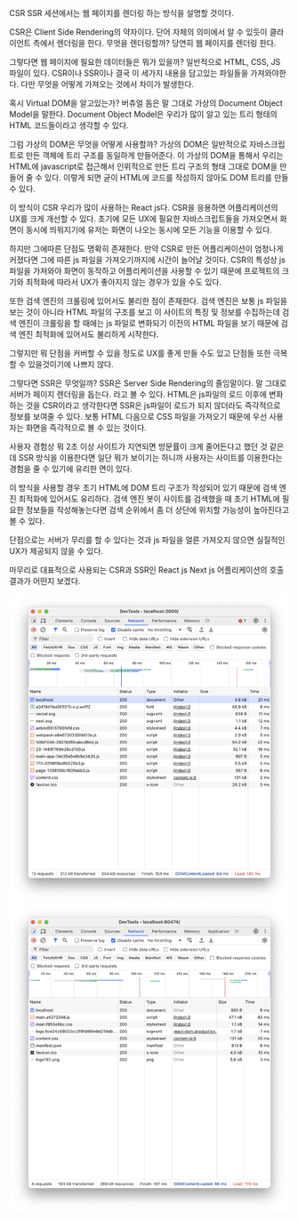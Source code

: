 CSR SSR 세션에서는 웹 페이지를 렌더링 하는 방식을 설명할 것이다.

CSR은 Client Side Rendering의 약자이다.
단어 자체의 의미에서 알 수 있듯이 클라이언트 측에서 렌더링을 한다.
무엇을 렌더링할까?
당연히 웹 페이지를 렌더링 한다.

그렇다면 웹 페이지에 필요한 데이터들은 뭐가 있을까?
일반적으로 HTML, CSS, JS 파일이 있다. CSR이나 SSR이나 결국 이 세가지 내용을 담고있는 파일들을 가져와야한다.
다만 무엇을 어떻게 가져오는 것에서 차이가 발생한다.

혹시 Virtual DOM을 알고있는가?
버츄얼 돔은 말 그대로 가상의 Document Object Model을 말한다.
Document Object Model은 우리가 많이 알고 있는 트리 형태의 HTML 코드들이라고 생각할 수 있다.

그럼 가상의 DOM은 무엇을 어떻게 사용할까?
가상의 DOM은 일반적으로 자바스크립트로 만든 객체에 트리 구조를 동일하게 만들어준다.
이 가상의 DOM을 통해서 우리는 HTML에 javascript로 접근해서 인위적으로 만든 트리 구조의 형태 그대로 DOM을 만들어 줄 수 있다.
이렇게 되면 굳이 HTML에 코드를 작성하지 않아도 DOM 트리를 만들 수 있다.

이 방식이 CSR 우리가 많이 사용하는 React js다.
CSR을 응용하면 어플리케이션의 UX를 크게 개선할 수 있다. 초기에 모든 UX에 필요한
자바스크립트들을 가져오면서 화면이 동시에 띄워지기에 유저는 화면이 나오는 동시에
모든 기능을 이용할 수 있다.

하지만 그에따른 단점도 명확히 존재한다.
만약 CSR로 만든 어플리케이션이 엄청나게 커졌다면 그에 따른 js 파일을 가져오기까지에 시간이 늘어날 것이다.
CSR의 특성상 js 파일을 가져와야 화면이 동작하고 어플리케이션을 사용할 수 있기 때문에
프로젝트의 크기와 최적화에 따라서 UX가 좋아지지 않는 경우가 있을 수도 있다.

또한 검색 엔진의 크롤링에 있어서도 불리한 점이 존재한다.
검색 엔진은 보통 js 파일을 보는 것이 아니라 HTML 파일의 구조를 보고 이 사이트의 특징 및 정보를 수집하는데
검색 엔진이 크롤링을 할 때에는 js 파일로 변화되기 이전의 HTML 파일을 보기 때문에 검색 엔진 최적화에 있어서도 불리하게 시작한다.

그렇지만 뭐 단점을 커버할 수 있을 정도로 UX를 좋게 만들 수도 있고 단점들 또한 극복할 수 있을것이기에 나쁘지 않다.

그렇다면 SSR은 무엇일까?
SSR은 Server Side Rendering의 줄임말이다. 말 그대로 서버가 페이지 렌더링을 돕는다. 라고 볼 수 있다.
HTML은 js파일의 로드 이후에 변화하는 것을 CSR이라고 생각한다면 SSR은 js파일이 로드가 되지 않더라도 즉각적으로 정보를 보여줄 수 있다. 보통 HTML 다음으로 CSS 파일을 가져오기 때문에 우선 사용자는 화면을 즉각적으로 볼 수 있는 것이다.

사용자 경험상 뭐 2초 이상 사이트가 지연되면 방문률이 크게 줄어든다고 했던 것 같은데 SSR 방식을 이용한다면
일단 뭐가 보이기는 하니까 사용자는 사이트를 이용한다는 경험을 줄 수 있기에 유리한 면이 있다.

이 방식을 사용할 경우 초기 HTML에 DOM 트리 구조가 작성되어 있기 때문에 검색 엔진 최적화에 있어서도 유리하다.
검색 엔진 봇이 사이트를 검색했을 때 초기 HTML에 필요한 정보들을 작성해놓는다면 검색 순위에서 좀 더 상단에 위치할
가능성이 높아진다고 볼 수 있다.

단점으로는 서버가 무리를 할 수 있다는 것과 js 파일을 얼른 가져오지 않으면 실질적인 UX가 제공되지 않을 수 있다.

마무리로 대표적으로 사용되는 CSR과 SSR인 React js Next js 어플리케이션의 호출 결과가 어떤지 보겠다.

![next](../images/next.png)
![react](../images/react.png)
